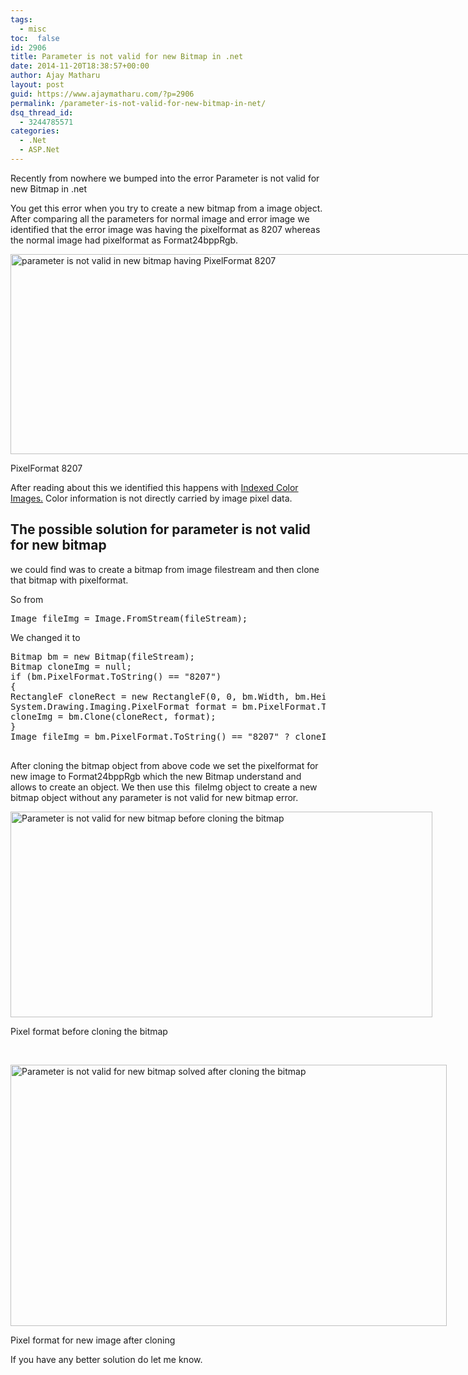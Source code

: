 ```yaml
---
tags: 
  - misc
toc:  false
id: 2906
title: Parameter is not valid for new Bitmap in .net
date: 2014-11-20T18:38:57+00:00
author: Ajay Matharu
layout: post
guid: https://www.ajaymatharu.com/?p=2906
permalink: /parameter-is-not-valid-for-new-bitmap-in-net/
dsq_thread_id:
  - 3244785571
categories:
  - .Net
  - ASP.Net
---
```

Recently from nowhere we bumped into the error Parameter is not valid for new Bitmap in .net

You get this error when you try to create a new bitmap from a image object. After comparing all the parameters for normal image and error image we identified that the error image was having the pixelformat as 8207 whereas the normal image had pixelformat as Format24bppRgb.

<div id="attachment_2907" style="width: 885px" class="wp-caption aligncenter">
  <a href="https://www.ajaymatharu.com/wp-content/uploads/2014/11/PixelFormat8207.png"><img class="wp-image-2907 size-full" src="https://www.ajaymatharu.com/wp-content/uploads/2014/11/PixelFormat8207.png" alt="parameter is not valid in new bitmap having PixelFormat 8207" width="875" height="320" /></a>
  
  <p class="wp-caption-text">
    PixelFormat 8207
  </p>
</div>

After reading about this we identified this happens with <a title="Indexed Color Images" href="https://en.wikipedia.org/wiki/Indexed_color" target="_blank">Indexed Color Images.</a> Color information is not directly carried by image pixel data.

## The possible solution for parameter is not valid for new bitmap

we could find was to create a bitmap from image filestream and then clone that bitmap with pixelformat.

So from

<pre name="code" class="c-sharp">Image fileImg = Image.FromStream(fileStream);
</pre>

We changed it to

<pre  name="code" class="c-sharp">Bitmap bm = new Bitmap(fileStream);
Bitmap cloneImg = null;
if (bm.PixelFormat.ToString() == "8207")
{
RectangleF cloneRect = new RectangleF(0, 0, bm.Width, bm.Height);
System.Drawing.Imaging.PixelFormat format = bm.PixelFormat.ToString() == "8207" ? PixelFormat.Format24bppRgb : bm.PixelFormat;
cloneImg = bm.Clone(cloneRect, format);
}
Image fileImg = bm.PixelFormat.ToString() == "8207" ? cloneImg : bm;

</pre>

After cloning the bitmap object from above code we set the pixelformat for new image to Format24bppRgb which the new Bitmap understand and allows to create an object. We then use this  fileImg object to create a new bitmap object without any parameter is not valid for new bitmap error.

<div id="attachment_2915" style="width: 685px" class="wp-caption aligncenter">
  <a href="https://www.ajaymatharu.com/wp-content/uploads/2014/11/bitmapfromfilestream.png"><img class="size-full wp-image-2915" src="https://www.ajaymatharu.com/wp-content/uploads/2014/11/bitmapfromfilestream.png" alt="Parameter is not valid for new bitmap before cloning the bitmap" width="675" height="329" srcset="https://www.ajaymatharu.com/wp-content/uploads/2014/11/bitmapfromfilestream-300x146.png 300w, https://www.ajaymatharu.com/wp-content/uploads/2014/11/bitmapfromfilestream.png 675w" sizes="(max-width: 675px) 100vw, 675px" /></a>
  
  <p class="wp-caption-text">
    Pixel format before cloning the bitmap
  </p>
</div>

&nbsp;

<div id="attachment_2916" style="width: 708px" class="wp-caption aligncenter">
  <a href="https://www.ajaymatharu.com/wp-content/uploads/2014/11/Pixelformatafterclone.png"><img class="size-full wp-image-2916" src="https://www.ajaymatharu.com/wp-content/uploads/2014/11/Pixelformatafterclone.png" alt="Parameter is not valid for new bitmap solved after cloning the bitmap" width="698" height="418" /></a>
  
  <p class="wp-caption-text">
    Pixel format for new image after cloning
  </p>
</div>

If you have any better solution do let me know.

